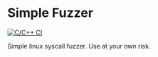 # Simple Fuzzer
[![C/C++ CI](https://github.com/urain/Simple_Fuzzer/actions/workflows/c-cpp.yml/badge.svg)](https://github.com/urain/Simple_Fuzzer/actions/workflows/c-cpp.yml)

Simple linux syscall fuzzer. Use at your own risk. 
